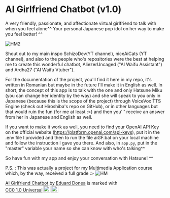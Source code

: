 # AI Girlfriend Chatbot (v1.0)

A very friendly, passionate, and affectionate virtual girlfriend to talk with when you feel alone^^
Your personal Japanese pop idol on her way to make you feel better! ^^

![HM2](https://github.com/EdisonSenpai/aI-girlfriend-chatbot/assets/100487696/881aef39-ce7e-4099-b718-6daed6dbe86b)

Shout out to my main inspo SchizoDev(YT channel), niceAiCats (YT channel), and also to the people who's repositories were the best at helping me to create this wonderful chatbot, AliezerUncaged ("AI Waifu Assistant") and Ardha27 ("AI Waifu Vtuber").

For the documentation of the project, you'll find it here in my repo, it's written in Romanian but maybe in the future I'll make it in English as well. In short, the concept of this app is to talk with the one and only Hatsune Miku (you can change her identity by the way) and she will speak to you only in Japanese (because this is the scope of the project) through VoiceVox TTS Engine (check out Hiroshiba's repo on GitHub), or in other languages but that would ruin the fun (for me at least :>) and then you''' receive an answer from her in Japanese and English as well. 

If you want to make it work as well, you need to find your OpenAI API Key on the official website (https://platform.openai.com/api-keys), put it in the .env file I provided and then to run the file aiGF.bat on your local machine and follow the instruction I gave you there. And also, in `app.py`, put in the "master" variable your name so she can know with who's talking^^

So have fun with my app and enjoy your conversation with Hatsune! ^^

P.S. : This was actually a project for my Multimedia Application course which, by the way, received a full grade :>
![HM](https://github.com/EdisonSenpai/aI-girlfriend-chatbot/assets/100487696/bc25b78f-72c2-4857-a705-c01534f32da6)

<p xmlns:cc="http://creativecommons.org/ns#" xmlns:dct="http://purl.org/dc/terms/"><a property="dct:title" rel="cc:attributionURL" href="https://github.com/EdisonSenpai/aI-girlfriend-chatbot">AI Girlfriend Chatbot</a> by <a rel="cc:attributionURL dct:creator" property="cc:attributionName" href="https://github.com/EdisonSenpai">Eduard Donea</a> is marked with <a href="https://creativecommons.org/publicdomain/zero/1.0/?ref=chooser-v1" target="_blank" rel="license noopener noreferrer" style="display:inline-block;">CC0 1.0 Universal<img style="height:22px!important;margin-left:3px;vertical-align:text-bottom;" src="https://mirrors.creativecommons.org/presskit/icons/cc.svg?ref=chooser-v1" alt=""><img style="height:22px!important;margin-left:3px;vertical-align:text-bottom;" src="https://mirrors.creativecommons.org/presskit/icons/zero.svg?ref=chooser-v1" alt=""></a></p>

